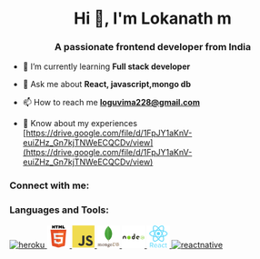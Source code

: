 

<!---
lokanath228/lokanath228 is a ✨ special ✨ repository because its `README.md` (this file) appears on your GitHub profile.
You can click the Preview link to take a look at your changes.
---><h1 align="center">Hi 👋, I'm Lokanath m</h1>
<h3 align="center">A passionate frontend developer from India</h3>

- 🌱 I’m currently learning **Full stack developer**

- 💬 Ask me about **React, javascript,mongo db**

- 📫 How to reach me **loguvima228@gmail.com**

- 📄 Know about my experiences [https://drive.google.com/file/d/1FpJY1aKnV-euiZHz_Gn7kjTNWeECQCDv/view](https://drive.google.com/file/d/1FpJY1aKnV-euiZHz_Gn7kjTNWeECQCDv/view)

<h3 align="left">Connect with me:</h3>
<p align="left">
</p>

<h3 align="left">Languages and Tools:</h3>
<p align="left"> <a href="https://heroku.com" target="_blank" rel="noreferrer"> <img src="https://www.vectorlogo.zone/logos/heroku/heroku-icon.svg" alt="heroku" width="40" height="40"/> </a> <a href="https://www.w3.org/html/" target="_blank" rel="noreferrer"> <img src="https://raw.githubusercontent.com/devicons/devicon/master/icons/html5/html5-original-wordmark.svg" alt="html5" width="40" height="40"/> </a> <a href="https://developer.mozilla.org/en-US/docs/Web/JavaScript" target="_blank" rel="noreferrer"> <img src="https://raw.githubusercontent.com/devicons/devicon/master/icons/javascript/javascript-original.svg" alt="javascript" width="40" height="40"/> </a> <a href="https://www.mongodb.com/" target="_blank" rel="noreferrer"> <img src="https://raw.githubusercontent.com/devicons/devicon/master/icons/mongodb/mongodb-original-wordmark.svg" alt="mongodb" width="40" height="40"/> </a> <a href="https://nodejs.org" target="_blank" rel="noreferrer"> <img src="https://raw.githubusercontent.com/devicons/devicon/master/icons/nodejs/nodejs-original-wordmark.svg" alt="nodejs" width="40" height="40"/> </a> <a href="https://reactjs.org/" target="_blank" rel="noreferrer"> <img src="https://raw.githubusercontent.com/devicons/devicon/master/icons/react/react-original-wordmark.svg" alt="react" width="40" height="40"/> </a> <a href="https://reactnative.dev/" target="_blank" rel="noreferrer"> <img src="https://reactnative.dev/img/header_logo.svg" alt="reactnative" width="40" height="40"/> </a> </p>

